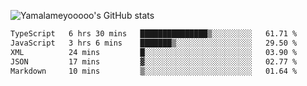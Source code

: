 ![Yamalameyooooo's GitHub stats](https://github-readme-stats.vercel.app/api?username=yamalameyooooo&theme=transparent&show_icons=true\&show=reviews,discussions_started,discussions_answered,prs_merged,prs_merged_percentage)

<!--START_SECTION:waka-->

```txt
TypeScript   6 hrs 30 mins   ███████████████▒░░░░░░░░░   61.71 %
JavaScript   3 hrs 6 mins    ███████▒░░░░░░░░░░░░░░░░░   29.50 %
XML          24 mins         █░░░░░░░░░░░░░░░░░░░░░░░░   03.90 %
JSON         17 mins         ▓░░░░░░░░░░░░░░░░░░░░░░░░   02.77 %
Markdown     10 mins         ▒░░░░░░░░░░░░░░░░░░░░░░░░   01.64 %
```

<!--END_SECTION:waka-->
